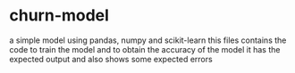 # churn-model
 a simple model using pandas, numpy and scikit-learn
this files contains the code to train the model and to obtain the accuracy of the model
it has the expected output and also shows some expected errors
